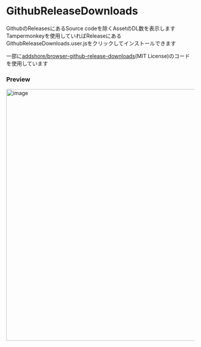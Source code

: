 # GithubReleaseDownloads
GithubのReleasesにあるSource codeを除くAssetのDL数を表示します  
Tampermonkeyを使用していればReleaseにあるGithubReleaseDownloads.user.jsをクリックしてインストールできます  

一部に[addshore/browser-github-release-downloads](https://github.com/addshore/browser-github-release-downloads)(MIT License)のコードを使用しています  

### Preview
<img width="673" alt="image" src="https://github.com/Hibi-10000/GithubReleaseDownloads/assets/87810571/0917d82c-06c9-421d-b570-fd08516d0767">
